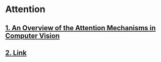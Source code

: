 # Attention

## [1. An Overview of the Attention Mechanisms in Computer Vision](https://iopscience.iop.org/article/10.1088/1742-6596/1693/1/012173/pdf)

## [2. Link](https://yuhuang-63908.medium.com/deep-learning-based-visual-odometry-and-slam-4a8d0f8f907)
